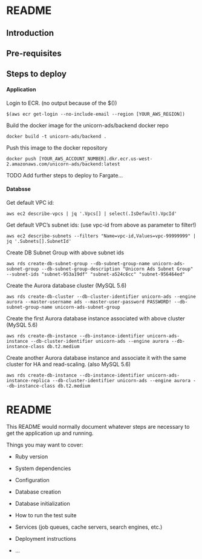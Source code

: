 # README

## Introduction

## Pre-requisites

## Steps to deploy

#### Application

Login to ECR. (no output because of the $())

```
$(aws ecr get-login --no-include-email --region [YOUR_AWS_REGION])
```

Build the docker image for the unicorn-ads/backend docker repo

```
docker build -t unicorn-ads/backend .
```

Push this image to the docker repository

```
docker push [YOUR_AWS_ACCOUNT_NUMBER].dkr.ecr.us-west-2.amazonaws.com/unicorn-ads/backend:latest
```

TODO Add further steps to deploy to Fargate...

#### Databsse

Get default VPC id:

```
aws ec2 describe-vpcs | jq '.Vpcs[] | select(.IsDefault).VpcId'
```

Get default VPC’s subnet ids: (use vpc-id from above as parameter to filter!)

```
aws ec2 describe-subnets --filters "Name=vpc-id,Values=vpc-99999999" | jq '.Subnets[].SubnetId'
```

Create DB Subnet Group with above subnet ids

```
aws rds create-db-subnet-group --db-subnet-group-name unicorn-ads-subnet-group --db-subnet-group-description "Unicorn Ads Subnet Group" --subnet-ids "subnet-953a19df" "subnet-a524c6cc" "subnet-956464ed"
```

Create the Aurora database cluster (MySQL 5.6)

```
aws rds create-db-cluster --db-cluster-identifier unicorn-ads --engine aurora --master-username ads --master-user-password PASSWORD! --db-subnet-group-name unicorn-ads-subnet-group
```

Create the first Aurora database instance associated with above cluster (MySQL 5.6)

```
aws rds create-db-instance --db-instance-identifier unicorn-ads-instance --db-cluster-identifier unicorn-ads --engine aurora --db-instance-class db.t2.medium
```

Create another Aurora database instance and associate it with the same cluster for HA and read-scaling. (also MySQL 5.6)

```
aws rds create-db-instance --db-instance-identifier unicorn-ads-instance-replica --db-cluster-identifier unicorn-ads --engine aurora --db-instance-class db.t2.medium
```





# README

This README would normally document whatever steps are necessary to get the
application up and running.

Things you may want to cover:

* Ruby version

* System dependencies

* Configuration

* Database creation

* Database initialization

* How to run the test suite

* Services (job queues, cache servers, search engines, etc.)

* Deployment instructions

* ...
